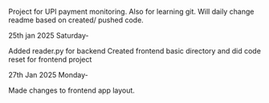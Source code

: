 Project for UPI payment monitoring. Also for learning git. Will daily change readme based on created/ pushed code.

25th jan 2025 Saturday-

Added reader.py for backend
Created frontend basic directory and did code reset for frontend project

27th Jan 2025 Monday-

Made changes to frontend app layout.
